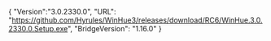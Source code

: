 {
  "Version":"3.0.2330.0",
  "URL": "https://github.com/Hyrules/WinHue3/releases/download/RC6/WinHue.3.0.2330.0.Setup.exe",
  "BridgeVersion": "1.16.0"
}           
